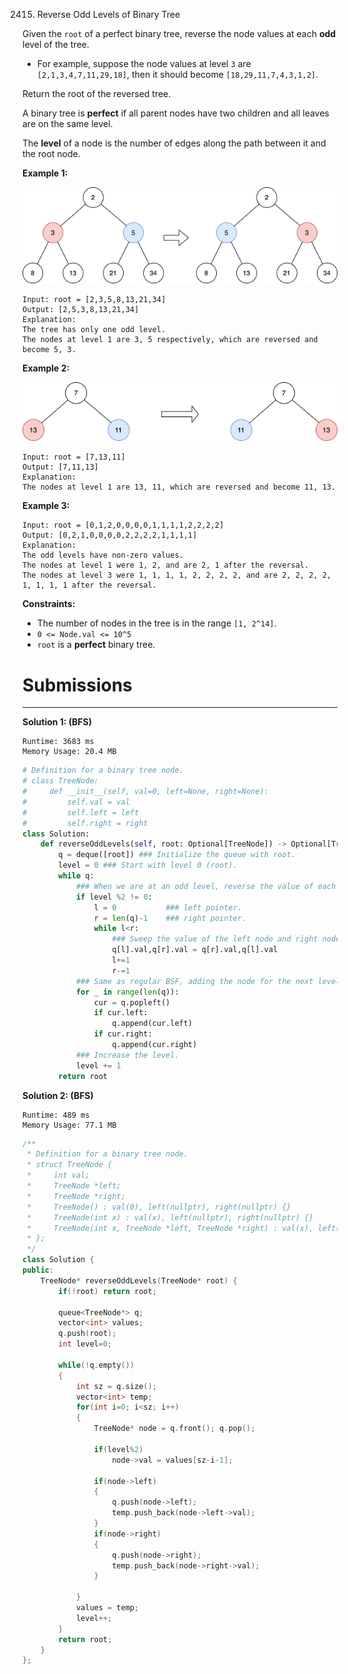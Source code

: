 2415. Reverse Odd Levels of Binary Tree

Given the `root` of a perfect binary tree, reverse the node values at each **odd** level of the tree.

* For example, suppose the node values at level `3` are `[2,1,3,4,7,11,29,18]`, then it should become `[18,29,11,7,4,3,1,2]`.

Return the root of the reversed tree.

A binary tree is **perfect** if all parent nodes have two children and all leaves are on the same level.

The **level** of a node is the number of edges along the path between it and the root node.

 

**Example 1:**

![2415_first_case1.png](img/2415_first_case1.png)
```
Input: root = [2,3,5,8,13,21,34]
Output: [2,5,3,8,13,21,34]
Explanation: 
The tree has only one odd level.
The nodes at level 1 are 3, 5 respectively, which are reversed and become 5, 3.
```

**Example 2:**

![2415_second_case3.png](img/2415_second_case3.png)
```
Input: root = [7,13,11]
Output: [7,11,13]
Explanation: 
The nodes at level 1 are 13, 11, which are reversed and become 11, 13.
```

**Example 3:**
```
Input: root = [0,1,2,0,0,0,0,1,1,1,1,2,2,2,2]
Output: [0,2,1,0,0,0,0,2,2,2,2,1,1,1,1]
Explanation: 
The odd levels have non-zero values.
The nodes at level 1 were 1, 2, and are 2, 1 after the reversal.
The nodes at level 3 were 1, 1, 1, 1, 2, 2, 2, 2, and are 2, 2, 2, 2, 1, 1, 1, 1 after the reversal.
```

**Constraints:**

* The number of nodes in the tree is in the range `[1, 2^14]`.
* `0 <= Node.val <= 10^5`
* `root` is a **perfect** binary tree.

# Submissions
---
**Solution 1: (BFS)**
```
Runtime: 3683 ms
Memory Usage: 20.4 MB
```
```python
# Definition for a binary tree node.
# class TreeNode:
#     def __init__(self, val=0, left=None, right=None):
#         self.val = val
#         self.left = left
#         self.right = right
class Solution:
    def reverseOddLevels(self, root: Optional[TreeNode]) -> Optional[TreeNode]:
        q = deque([root]) ### Initialize the queue with root.
        level = 0 ### Start with level 0 (root).
        while q:
            ### When we are at an odd level, reverse the value of each node in the queue.
            if level %2 != 0:
                l = 0           ### left pointer.
                r = len(q)-1    ### right pointer.
                while l<r: 
                    ### Sweep the value of the left node and right node.
                    q[l].val,q[r].val = q[r].val,q[l].val
                    l+=1
                    r-=1
            ### Same as regular BSF, adding the node for the next level.
            for _ in range(len(q)):
                cur = q.popleft()
                if cur.left:
                    q.append(cur.left)
                if cur.right:
                    q.append(cur.right)
            ### Increase the level.
            level += 1
        return root
```

**Solution 2: (BFS)**
```
Runtime: 489 ms
Memory Usage: 77.1 MB
```
```c++
/**
 * Definition for a binary tree node.
 * struct TreeNode {
 *     int val;
 *     TreeNode *left;
 *     TreeNode *right;
 *     TreeNode() : val(0), left(nullptr), right(nullptr) {}
 *     TreeNode(int x) : val(x), left(nullptr), right(nullptr) {}
 *     TreeNode(int x, TreeNode *left, TreeNode *right) : val(x), left(left), right(right) {}
 * };
 */
class Solution {
public:
    TreeNode* reverseOddLevels(TreeNode* root) {
        if(!root) return root;
        
        queue<TreeNode*> q;
        vector<int> values;
        q.push(root);
        int level=0;
        
        while(!q.empty())
        {
            int sz = q.size();
            vector<int> temp;
            for(int i=0; i<sz; i++)
            {
                TreeNode* node = q.front(); q.pop();
                
                if(level%2)
                    node->val = values[sz-i-1];
                
                if(node->left)
                {
                    q.push(node->left);
                    temp.push_back(node->left->val);
                }
                if(node->right) 
                {
                    q.push(node->right);
                    temp.push_back(node->right->val);
                }
                
            }
            values = temp;
            level++;
        }
        return root;
    }
};
```
